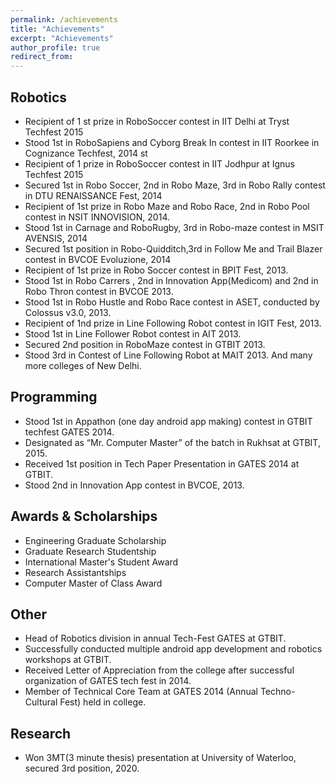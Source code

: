 ```yaml
---
permalink: /achievements
title: "Achievements"
excerpt: "Achievements"
author_profile: true
redirect_from: 
---
```

<!-- <p style="text-align:center;font-size:30px;">Awards & Achievements</p> -->

Robotics
------
* Recipient of 1 st prize in RoboSoccer contest in IIT Delhi at Tryst Techfest 2015 
* Stood 1st in RoboSapiens and Cyborg Break In contest in IIT Roorkee in Cognizance Techfest, 2014 st 
* Recipient of 1 prize in RoboSoccer contest in IIT Jodhpur at Ignus Techfest 2015 
* Secured 1st in Robo Soccer, 2nd in Robo Maze, 3rd in Robo Rally contest in DTU RENAISSANCE Fest, 2014 
* Recipient of 1st prize in Robo Maze and Robo Race, 2nd in Robo Pool contest in NSIT INNOVISION, 2014. 
* Stood 1st in Carnage and RoboRugby, 3rd in Robo-maze contest in MSIT AVENSIS, 2014 
* Secured 1st position in Robo-Quidditch,3rd in Follow Me and Trail Blazer contest in BVCOE Evoluzione, 2014 
* Recipient of 1st prize in Robo Soccer contest in BPIT Fest, 2013.
* Stood 1st in Robo Carrers , 2nd in Innovation App(Medicom) and 2nd in Robo Thron contest in BVCOE 2013. 
* Stood 1st in Robo Hustle and Robo Race contest in ASET, conducted by Colossus v3.0, 2013.
* Recipient of 1nd prize in Line Following Robot contest in IGIT Fest, 2013.
* Stood 1st in Line Follower Robot contest in AIT 2013.
* Secured 2nd position in RoboMaze contest in GTBIT 2013.
* Stood 3rd in Contest of Line Following Robot at MAIT 2013. And many more colleges of New Delhi.

Programming
------
* Stood 1st in Appathon (one day android app making) contest in GTBIT techfest GATES 2014.
* Designated as “Mr. Computer Master” of the batch in Rukhsat at GTBIT, 2015.
* Received 1st position in Tech Paper Presentation in GATES 2014 at GTBIT. 
* Stood 2nd in Innovation App contest in BVCOE, 2013.

Awards & Scholarships
------
* Engineering Graduate Scholarship 
* Graduate Research Studentship 
* International Master's Student Award 
* Research Assistantships 
* Computer Master of Class Award

Other
------
* Head of Robotics division in annual Tech-Fest GATES at GTBIT.
* Successfully conducted multiple android app development and robotics workshops at GTBIT.
* Received Letter of Appreciation from the college after successful organization of GATES tech fest in 2014.
* Member of Technical Core Team at GATES 2014 (Annual Techno-Cultural Fest) held in college.

Research
------
* Won 3MT(3 minute thesis) presentation at University of Waterloo, secured 3rd position, 2020.
